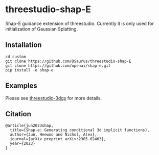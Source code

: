 # threestudio-shap-E
Shap-E guidance extension of threestudio. Currently it is only used for initialization of Gaussian Splatting.

## Installation
```
cd custom
git clone https://github.com/DSaurus/threestudio-shap-E
git clone https://github.com/openai/shap-e.git
pip install -e shap-e
```

## Examples
Please see [threestudio-3dgs](https://github.com/DSaurus/threestudio-3dgs#load-from-ply) for more details.

## Citation
```
@article{jun2023shap,
  title={Shap-e: Generating conditional 3d implicit functions},
  author={Jun, Heewoo and Nichol, Alex},
  journal={arXiv preprint arXiv:2305.02463},
  year={2023}
}
```
